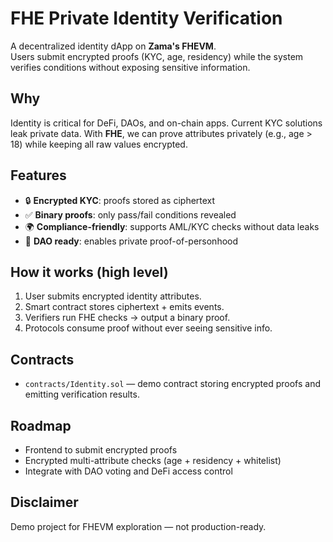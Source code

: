 # FHE Private Identity Verification

A decentralized identity dApp on **Zama's FHEVM**.  
Users submit encrypted proofs (KYC, age, residency) while the system verifies conditions without exposing sensitive information.

## Why
Identity is critical for DeFi, DAOs, and on-chain apps. Current KYC solutions leak private data. With **FHE**, we can prove attributes privately (e.g., age > 18) while keeping all raw values encrypted.

## Features
- 🔒 **Encrypted KYC**: proofs stored as ciphertext
- ✅ **Binary proofs**: only pass/fail conditions revealed
- 🌍 **Compliance-friendly**: supports AML/KYC checks without data leaks
- 👥 **DAO ready**: enables private proof-of-personhood

## How it works (high level)
1. User submits encrypted identity attributes.
2. Smart contract stores ciphertext + emits events.
3. Verifiers run FHE checks → output a binary proof.
4. Protocols consume proof without ever seeing sensitive info.

## Contracts
- `contracts/Identity.sol` — demo contract storing encrypted proofs and emitting verification results.

## Roadmap
- Frontend to submit encrypted proofs
- Encrypted multi-attribute checks (age + residency + whitelist)
- Integrate with DAO voting and DeFi access control

## Disclaimer
Demo project for FHEVM exploration — not production-ready.
